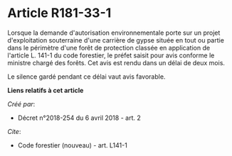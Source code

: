 # Article R181-33-1

Lorsque la demande d'autorisation environnementale porte sur un projet d'exploitation souterraine d'une carrière de gypse
située en tout ou partie dans le périmètre d'une forêt de protection classée en application de l'article L. 141-1 du code
forestier, le préfet saisit pour avis conforme le ministre chargé des forêts. Cet avis est rendu dans un délai de deux mois.

Le silence gardé pendant ce délai vaut avis favorable.

**Liens relatifs à cet article**

_Créé par_:

  - Décret n°2018-254 du 6 avril 2018 - art. 2

_Cite_:

  - Code forestier (nouveau) - art. L141-1
